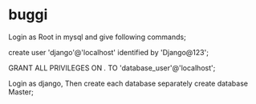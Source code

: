 # buggi

Login as Root in mysql and give following commands;

create user 'django'@'localhost' identified by 'Django@123';

GRANT ALL PRIVILEGES ON *.* TO 'database_user'@'localhost';

Login as django,
Then create each database separately
create database Master;
